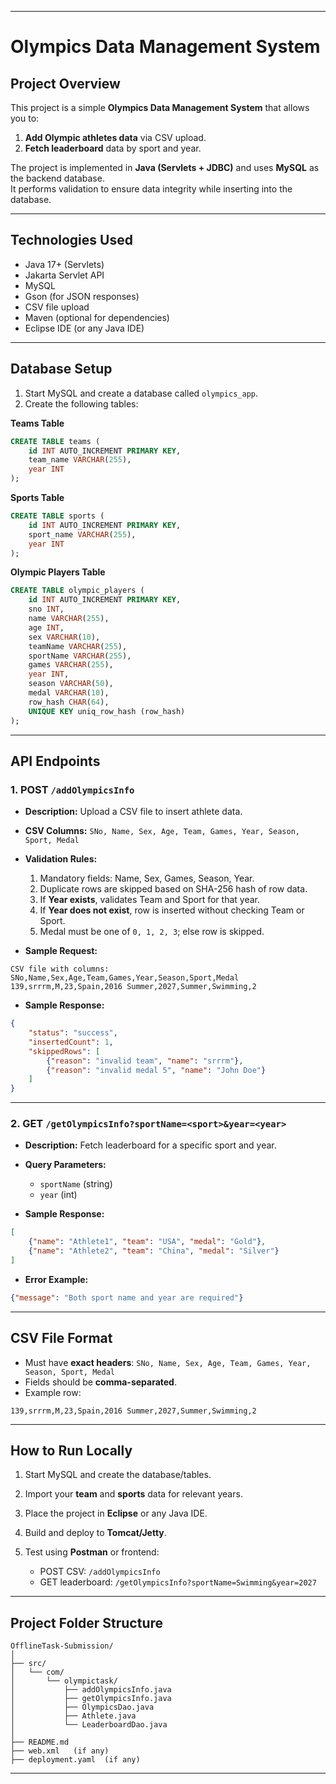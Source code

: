 
---

# Olympics Data Management System

## Project Overview
This project is a simple **Olympics Data Management System** that allows you to:

1. **Add Olympic athletes data** via CSV upload.
2. **Fetch leaderboard** data by sport and year.

The project is implemented in **Java (Servlets + JDBC)** and uses **MySQL** as the backend database.  
It performs validation to ensure data integrity while inserting into the database.

---

## Technologies Used
- Java 17+ (Servlets)
- Jakarta Servlet API
- MySQL
- Gson (for JSON responses)
- CSV file upload
- Maven (optional for dependencies)
- Eclipse IDE (or any Java IDE)

---

## Database Setup
1. Start MySQL and create a database called `olympics_app`.
2. Create the following tables:

**Teams Table**
```sql
CREATE TABLE teams (
    id INT AUTO_INCREMENT PRIMARY KEY,
    team_name VARCHAR(255),
    year INT
);
````

**Sports Table**

```sql
CREATE TABLE sports (
    id INT AUTO_INCREMENT PRIMARY KEY,
    sport_name VARCHAR(255),
    year INT
);
```

**Olympic Players Table**

```sql
CREATE TABLE olympic_players (
    id INT AUTO_INCREMENT PRIMARY KEY,
    sno INT,
    name VARCHAR(255),
    age INT,
    sex VARCHAR(10),
    teamName VARCHAR(255),
    sportName VARCHAR(255),
    games VARCHAR(255),
    year INT,
    season VARCHAR(50),
    medal VARCHAR(10),
    row_hash CHAR(64),
    UNIQUE KEY uniq_row_hash (row_hash)
);
```

---

## API Endpoints

### 1. POST `/addOlympicsInfo`

* **Description:** Upload a CSV file to insert athlete data.
* **CSV Columns:**
  `SNo, Name, Sex, Age, Team, Games, Year, Season, Sport, Medal`
* **Validation Rules:**

  1. Mandatory fields: Name, Sex, Games, Season, Year.
  2. Duplicate rows are skipped based on SHA-256 hash of row data.
  3. If **Year exists**, validates Team and Sport for that year.
  4. If **Year does not exist**, row is inserted without checking Team or Sport.
  5. Medal must be one of `0, 1, 2, 3`; else row is skipped.
* **Sample Request:**

```
CSV file with columns:
SNo,Name,Sex,Age,Team,Games,Year,Season,Sport,Medal
139,srrrm,M,23,Spain,2016 Summer,2027,Summer,Swimming,2
```

* **Sample Response:**

```json
{
    "status": "success",
    "insertedCount": 1,
    "skippedRows": [
        {"reason": "invalid team", "name": "srrrm"},
        {"reason": "invalid medal 5", "name": "John Doe"}
    ]
}
```

---

### 2. GET `/getOlympicsInfo?sportName=<sport>&year=<year>`

* **Description:** Fetch leaderboard for a specific sport and year.
* **Query Parameters:**

  * `sportName` (string)
  * `year` (int)
* **Sample Response:**

```json
[
    {"name": "Athlete1", "team": "USA", "medal": "Gold"},
    {"name": "Athlete2", "team": "China", "medal": "Silver"}
]
```

* **Error Example:**

```json
{"message": "Both sport name and year are required"}
```

---

## CSV File Format

* Must have **exact headers**:
  `SNo, Name, Sex, Age, Team, Games, Year, Season, Sport, Medal`
* Fields should be **comma-separated**.
* Example row:

```
139,srrrm,M,23,Spain,2016 Summer,2027,Summer,Swimming,2
```

---



## How to Run Locally

1. Start MySQL and create the database/tables.
2. Import your **team** and **sports** data for relevant years.
3. Place the project in **Eclipse** or any Java IDE.
4. Build and deploy to **Tomcat/Jetty**.
5. Test using **Postman** or frontend:

   * POST CSV: `/addOlympicsInfo`
   * GET leaderboard: `/getOlympicsInfo?sportName=Swimming&year=2027`

---

## Project Folder Structure

```
OfflineTask-Submission/
│
├── src/
│   └── com/
│       └── olympictask/
│           ├── addOlympicsInfo.java
│           ├── getOlympicsInfo.java
│           ├── OlympicsDao.java
│           ├── Athlete.java
│           └── LeaderboardDao.java
│
├── README.md
├── web.xml   (if any)
├── deployment.yaml  (if any)
```

---




